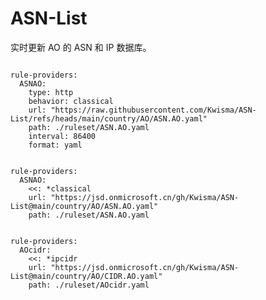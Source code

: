 
# ASN-List

实时更新 AO 的 ASN 和 IP 数据库。

<pre><code class="language-javascript">
rule-providers:
  ASNAO:
    type: http
    behavior: classical
    url: "https://raw.githubusercontent.com/Kwisma/ASN-List/refs/heads/main/country/AO/ASN.AO.yaml"
    path: ./ruleset/ASN.AO.yaml
    interval: 86400
    format: yaml
</code></pre>

<pre><code class="language-javascript">
rule-providers:
  ASNAO:
    <<: *classical
    url: "https://jsd.onmicrosoft.cn/gh/Kwisma/ASN-List@main/country/AO/ASN.AO.yaml"
    path: ./ruleset/ASN.AO.yaml
</code></pre>

<pre><code class="language-javascript">
rule-providers:
  AOcidr:
    <<: *ipcidr
    url: "https://jsd.onmicrosoft.cn/gh/Kwisma/ASN-List@main/country/AO/CIDR.AO.yaml"
    path: ./ruleset/AOcidr.yaml
</code></pre>